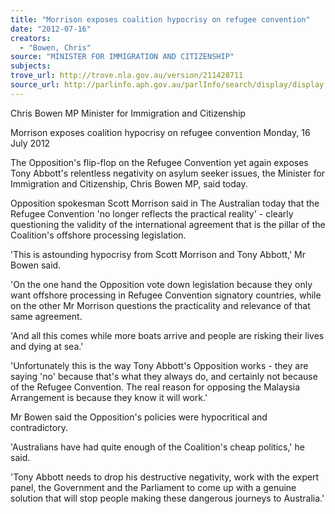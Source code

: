 ```yaml
---
title: "Morrison exposes coalition hypocrisy on refugee convention"
date: "2012-07-16"
creators:
  - "Bowen, Chris"
source: "MINISTER FOR IMMIGRATION AND CITIZENSHIP"
subjects:
trove_url: http://trove.nla.gov.au/version/211428711
source_url: http://parlinfo.aph.gov.au/parlInfo/search/display/display.w3p;query=Id%3A%22media/pressrel/2262525%22
---
```


 Chris Bowen MP  Minister for Immigration and Citizenship 

 Morrison exposes coalition hypocrisy on refugee  convention  Monday, 16 July 2012 

 The Opposition's flip-flop on the Refugee Convention yet again exposes Tony  Abbott's relentless negativity on asylum seeker issues, the Minister for Immigration  and Citizenship, Chris Bowen MP, said today. 

 Opposition spokesman Scott Morrison said in The Australian today that the Refugee  Convention 'no longer reflects the practical reality' - clearly questioning the validity of  the international agreement that is the pillar of the Coalition's offshore processing  legislation. 

 'This is astounding hypocrisy from Scott Morrison and Tony Abbott,' Mr Bowen said. 

 'On the one hand the Opposition vote down legislation because they only want  offshore processing in Refugee Convention signatory countries, while on the other  Mr Morrison questions the practicality and relevance of that same agreement. 

 'And all this comes while more boats arrive and people are risking their lives and  dying at sea.' 

 'Unfortunately this is the way Tony Abbott's Opposition works - they are saying 'no'  because that's what they always do, and certainly not because of the Refugee  Convention. The real reason for opposing the Malaysia Arrangement is because they  know it will work.' 

 Mr Bowen said the Opposition's policies were hypocritical and contradictory. 

 'Australians have had quite enough of the Coalition's cheap politics,' he said. 

 'Tony Abbott needs to drop his destructive negativity, work with the expert panel, the  Government and the Parliament to come up with a genuine solution that will stop  people making these dangerous journeys to Australia.' 

 

